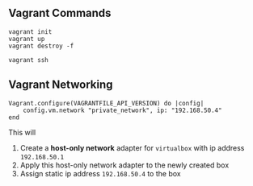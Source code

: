 

## Vagrant Commands

	vagrant init
	vagrant up
	vagrant destroy -f
	
	vagrant ssh

## Vagrant Networking

	Vagrant.configure(VAGRANTFILE_API_VERSION) do |config|
		config.vm.network "private_network", ip: "192.168.50.4"
	end

This will 

1. Create a **host-only network** adapter for `virtualbox` with ip address `192.168.50.1`
2. Apply this host-only network adapter to the newly created box
3. Assign static ip address `192.168.50.4` to the box
